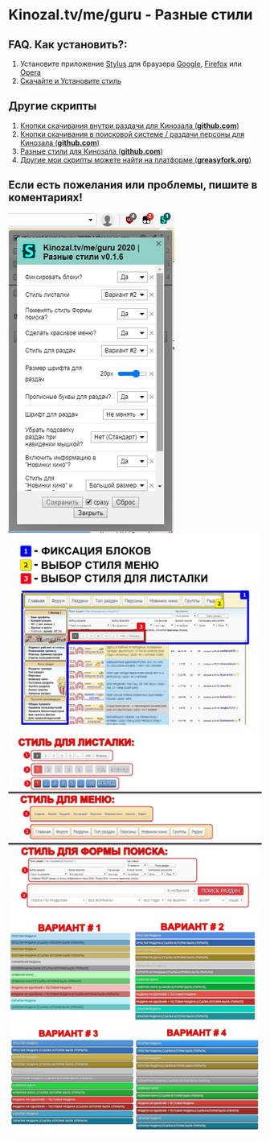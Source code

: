 # Kinozal.tv/me/guru - Разные стили

## FAQ. Как установить?:
1. Установите приложение [Stylus](https://github.com/openstyles/stylus) для браузера [Google](https://chrome.google.com/webstore/detail/stylus/clngdbkpkpeebahjckkjfobafhncgmne), [Firefox](https://addons.mozilla.org/firefox/addon/styl-us/) или [Opera](https://addons.opera.com/extensions/details/stylus/)
2. [Скачайте и Установите стиль](https://github.com/vovka1992/kinozal-style/raw/main/kinozal-style.user.css)

## Другие скрипты
1. [Кнопки скачивания внутри раздачи для Кинозала (**github.com**)](https://github.com/vovka1992/kinozal-knopki-v-nutri)
1. [Кнопки скачивания в поисковой системе / раздачи персоны для Кинозала (**github.com**)](https://github.com/vovka1992/kinozal-knopki-v-poiske)
1. [Разные стили для Кинозала (**github.com**)](https://github.com/vovka1992/kinozal-style)
1. [Другие мои скрипты можете найти на платформе (**greasyfork.org**)](https://greasyfork.org/ru/users/173690)

## Если есть пожелания или проблемы, пишите в коментариях!

<img alt="Картинка" src="https://github.com/vovka1992/kinozal-style/blob/main/style_settings.jpg">
<img alt="Картинка" src="https://github.com/vovka1992/kinozal-style/blob/main/style1.jpg">
<img alt="Картинка" src="https://github.com/vovka1992/kinozal-style/blob/main/style2.JPG">
<img alt="Картинка" src="https://github.com/vovka1992/kinozal-style/blob/main/style3.JPG">
<img alt="Картинка" src="https://github.com/vovka1992/kinozal-style/blob/main/style4.JPG">
